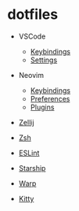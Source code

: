 # dotfiles

- VSCode

  - [Keybindings](https://github.com/rob-letts/dotfiles/blob/main/vscode/vscode-keybindings.json)
  - [Settings](https://github.com/rob-letts/dotfiles/blob/main/vscode/vscode-settings.json)

- Neovim
  - [Keybindings](https://github.com/rob-letts/dotfiles/blob/main/nvim/lua/remap.lua)
  - [Preferences](https://github.com/rob-letts/dotfiles/blob/main/nvim/lua/set.lua)
  - [Plugins](https://github.com/rob-letts/dotfiles/blob/main/nvim/lua/plugins.lua)

- [Zellij](https://github.com/rob-letts/dotfiles/blob/main/zellij/config.kdl)

- [Zsh](https://github.com/rob-letts/dotfiles/blob/main/.zshrc)

- [ESLint](https://github.com/rob-letts/dotfiles/blob/main/eslint.json)

- [Starship](https://github.com/rob-letts/dotfiles/blob/main/starship.toml)

- [Warp](https://github.com/rob-letts/dotfiles/blob/main/warp_theme_cattpuccin_mocha.yml)

- [Kitty](https://github.com/rob-letts/dotfiles/blob/main/kitty.conf)
